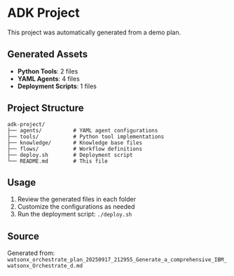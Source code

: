 # ADK Project

This project was automatically generated from a demo plan.

## Generated Assets

- **Python Tools**: 2 files
- **YAML Agents**: 4 files
- **Deployment Scripts**: 1 files

## Project Structure

```
adk-project/
├── agents/          # YAML agent configurations
├── tools/           # Python tool implementations
├── knowledge/       # Knowledge base files
├── flows/           # Workflow definitions
├── deploy.sh        # Deployment script
└── README.md        # This file
```

## Usage

1. Review the generated files in each folder
2. Customize the configurations as needed
3. Run the deployment script: `./deploy.sh`

## Source

Generated from: `watsonx_orchestrate_plan_20250917_212955_Generate_a_comprehensive_IBM_watsonx_Orchestrate_d.md`

